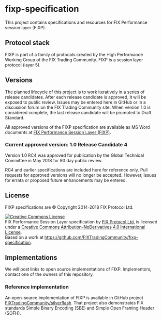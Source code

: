 # fixp-specification
This project contains specifications and resources for FIX Performance session layer (FIXP).


## Protocol stack
FIXP is part of a family of protocols created by the High Performance Working Group
 of the FIX Trading Community. FIXP is a session layer protocol (layer 5).

## Versions

The planned lifecycle of this project is to work iteratively in a series of release candidates. After each release candidate is approved, it will be exposed to public review. Issues may be entered here in GitHub or in a discussion forum on the FIX Trading Community site. When version 1.0 is considered complete, the last release candidate will be promoted to Draft Standard.

All approved versions of the FIXP specification are available as MS Word documents at [FIX Performance Session Layer (FIXP)](https://www.fixtrading.org/standards/fixp/).

### Current approved version: 1.0 Release Candidate 4
Version 1.0 RC4 was approved for publication by the Global Technical Committee in May 2018 for 90 day public review.

RC4 and earlier specifications are included here for reference only. Pull requests for approved versions will no longer be accepted. However, issues for errata or proposed future enhancements may be entered.

 
## License
FIXP specifications are © Copyright 2014-2018 FIX Protocol Ltd. 

<a rel="license" href="http://creativecommons.org/licenses/by-nd/4.0/"><img alt="Creative Commons License" style="border-width:0" src="https://i.creativecommons.org/l/by-nd/4.0/88x31.png" /></a><br /><span xmlns:dct="http://purl.org/dc/terms/" href="http://purl.org/dc/dcmitype/Text" property="dct:title" rel="dct:type">FIX Performance Session Layer specification</span> by <a xmlns:cc="http://creativecommons.org/ns#" href="http://www.fixtradingcommunity.org/" property="cc:attributionName" rel="cc:attributionURL">FIX Protocol Ltd.</a> is licensed under a <a rel="license" href="http://creativecommons.org/licenses/by-nd/4.0/">Creative Commons Attribution-NoDerivatives 4.0 International License</a>.<br />Based on a work at <a xmlns:dct="http://purl.org/dc/terms/" href="https://github.com/FIXTradingCommunity/fixp-specification" rel="dct:source">https://github.com/FIXTradingCommunity/fixp-specification</a>.

## Implementations

We will post links to open source implementations of FIXP. Implementors, contact one
of the owners of this repository.

### Reference implementation
An open-source implementation of FIXP is available in GitHub project [FIXTradingCommunity/silverflash](https://github.com/FIXTradingCommunity/silverflash). That project also demonstrates FIX standards Simple Binary Encoding (SBE) and Simple Open Framing Header (SOFH).
